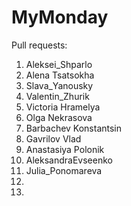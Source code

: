 # MyMonday
Pull requests:
1. Aleksei_Shparlo
2. Alena Tsatsokha
3. Slava_Yanousky
4. Valentin_Zhurik
5. Victoria Hramelya
6. Olga Nekrasova
7. Barbachev Konstantsin
8. Gavrilov Vlad
9. Anastasiya Polonik
10. AleksandraEvseenko
11. Julia_Ponomareva
12.
13.

